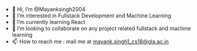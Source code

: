 - 👋 Hi, I’m @Mayanksingh2004
- 👀 I’m interested in Fullstack Development and Machine Learning
- 🌱 I’m currently learning React
- 💞️ I’m looking to collaborate on any project related fullstack and machine learning
- 📫 How to reach me : mail me at mayank.singh1_cs18@gla.ac.in

<!---
Mayanksingh2004/Mayanksingh2004 is a ✨ special ✨ repository because its `README.md` (this file) appears on your GitHub profile.
You can click the Preview link to take a look at your changes.
--->
